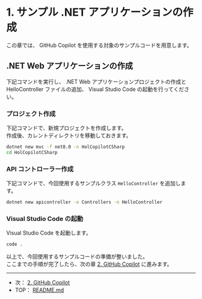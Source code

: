 # 1. サンプル .NET アプリケーションの作成

この章では、 GitHub Copilot を使用する対象のサンプルコードを用意します。

## .NET Web アプリケーションの作成

下記コマンドを実行し、 .NET Web アプリケーションプロジェクトの作成と HelloController ファイルの追加、 Visual Studio Code の起動を行ってください。

### プロジェクト作成

下記コマンドで、新規プロジェクトを作成します。  
作成後、カレントディレクトリを移動しておきます。

```bash
dotnet new mvc -f net8.0 -n HolCopilotCSharp
cd HolCopilotCSharp
```

### API コントローラー作成

下記コマンドで、今回使用するサンプルクラス `HelloController` を追加します。

```bash
dotnet new apicontroller -o Controllers -n HelloController
```

### Visual Studio Code の起動

Visual Studio Code を起動します。

```bash
code .
```

以上で、今回使用するサンプルコードの準備が整いました。  
ここまでの手順が完了したら、次の章 [2. GitHub Copilot](./2-github-copilot.md) に進みます。

---

- 次： [2. GitHub Copilot](./2-github-copilot.md)
- TOP： [README.md](./../README.md)
